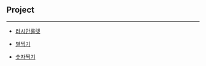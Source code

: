 ## Project
---
* [러시안룰렛](https://github.com/JongsooPark1/JavaScript/tree/master/Project/%EB%9F%AC%EC%8B%9C%EC%95%88%EB%A3%B0%EB%A0%9B)

* [별찍기](https://github.com/JongsooPark1/JavaScript/tree/master/Project/%EB%B3%84%EC%B0%8D%EA%B8%B0)

* [숫자찍기](https://github.com/JongsooPark1/JavaScript/tree/master/Project/%EC%88%AB%EC%9E%90%EC%B0%8D%EA%B8%B0)
